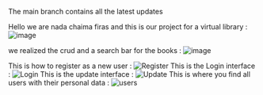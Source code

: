 The main branch contains all the latest updates 


Hello we are nada chaima firas and this is our project for a virtual library :
![image](https://user-images.githubusercontent.com/92679701/212529098-af624934-2239-49e3-a182-9134db1e21d8.png)

we realized the crud and a search bar for the books :
![image](https://user-images.githubusercontent.com/92679701/212529140-b440d62a-56ed-4fea-bd80-7924d478ff7e.png)

This is how to register as a new user :
![Register](https://user-images.githubusercontent.com/94303698/212529764-2d77dfd1-8699-412d-99d7-0fc6e494d53e.png)
This is the Login interface :
![Login](https://user-images.githubusercontent.com/94303698/212529773-711aac19-68df-476d-8d9c-d745fe8aaa13.png)
This is the update interface :
![Update](https://user-images.githubusercontent.com/94303698/212529803-e282ed4f-7093-4cd4-8aca-dfe331e5cc92.png)
This is where you find all users with their personal data :
![users](https://user-images.githubusercontent.com/94303698/212529820-c39c3bd8-4ea1-4774-b0b4-d0bab4b600f3.png)

